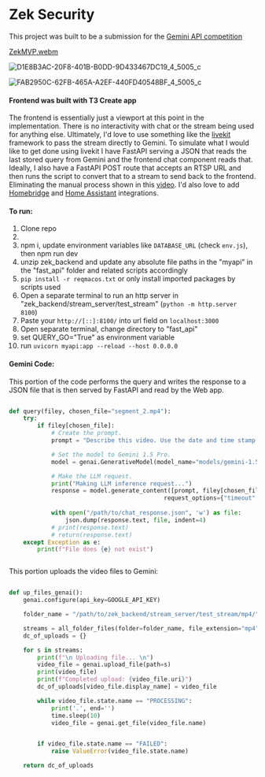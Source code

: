 # Zek Security

This project was built to be a submission for the [Gemini API competition](https://ai.google.dev/competition)

[ZekMVP.webm](https://github.com/user-attachments/assets/2de40ae8-83c3-472a-a56c-dff1bf744df3)


![D1E8B3AC-20F8-401B-B0DD-9D433467DC19_4_5005_c](https://github.com/user-attachments/assets/e2b29fa2-941e-4762-9f04-85546685c7eb)


![FAB2950C-62FB-465A-A2EF-440FD40548BF_4_5005_c](https://github.com/user-attachments/assets/d1418b6b-e332-41a9-9978-bfce6c453ce0)

#### Frontend was built with T3 Create app

The frontend is essentially just a viewport at this point in the implementation. There is no interactivity with chat or the stream being used for anything else. Ultimately, I'd love to use something like the 
[livekit](https://kitt.livekit.io/) framework to pass the stream directly to Gemini. To simulate what I would like to get done using livekit I have FastAPI serving a JSON that reads the last stored query from Gemini and the frontend chat component reads that. Ideally, I also have a FastAPI POST route that accepts an RTSP URL and then runs the script to convert that to a stream to send back to the frontend. Eliminating the manual process shown in this [video](https://youtu.be/tGvqoIT4iPE). I'd also love to add [Homebridge](https://homebridge.io/) and [Home Assistant](https://www.home-assistant.io/) integrations.

#### To run:

1. Clone repo
2. 
3. npm i, update environment variables like `DATABASE_URL` (check `env.js`), then npm run dev
4. unzip zek_backend and update any absolute file paths in the "myapi" in the "fast_api" folder and related scripts accordingly
5. `pip install -r reqmacos.txt` or only install imported packages by scripts used
6. Open a separate terminal to run an http server in "zek_backend/stream_server/test_stream" (`python -m http.server 8100`)
7. Paste your `http://[::]:8100/` into url field on `localhost:3000`
8. Open separate terminal, change directory to "fast_api" 
9. set QUERY_GO="True" as environment variable
10. run `uvicorn myapi:app --reload --host 0.0.0.0`



#### Gemini Code: 
This portion of the code performs the query and writes the response to a JSON file that is then served by FastAPI and read by the Web app.
``` python

def query(filey, chosen_file="segment_2.mp4"):
    try:
        if filey[chosen_file]:
            # Create the prompt.
            prompt = "Describe this video. Use the date and time stamp as for bullet points"

            # Set the model to Gemini 1.5 Pro.
            model = genai.GenerativeModel(model_name="models/gemini-1.5-pro-latest")

            # Make the LLM request.
            print("Making LLM inference request...")
            response = model.generate_content([prompt, filey[chosen_file]],
                                            request_options={"timeout": 600})
            
            with open("/path/to/chat_response.json", 'w') as file:
                json.dump(response.text, file, indent=4)
            # print(response.text)
            # return(response.text)
    except Exception as e:
        print(f"File does {e} not exist")



```

This portion uploads the video files to Gemini:

```Python

def up_files_genai():
    genai.configure(api_key=GOOGLE_API_KEY)

    folder_name = "/path/to/zek_backend/stream_server/test_stream/mp4/"

    streams = all_folder_files(folder=folder_name, file_extension="mp4")
    dc_of_uploads = {}

    for s in streams:
        print(f"\n Uploading file... \n")
        video_file = genai.upload_file(path=s)
        print(video_file)
        print(f"Completed upload: {video_file.uri}")
        dc_of_uploads[video_file.display_name] = video_file

        while video_file.state.name == "PROCESSING":
            print('.', end='')
            time.sleep(10)
            video_file = genai.get_file(video_file.name)


        if video_file.state.name == "FAILED":
            raise ValueError(video_file.state.name)

    return dc_of_uploads


```



